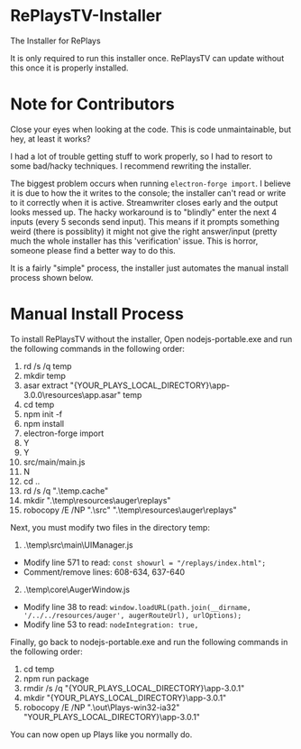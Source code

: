 # RePlaysTV-Installer
The Installer for RePlays

It is only required to run this installer once. RePlaysTV can update without this once it is properly installed.

# Note for Contributors
Close your eyes when looking at the code. This is code unmaintainable, but hey, at least it works?

I had a lot of trouble getting stuff to work properly, so I had to resort to some bad/hacky techniques. I recommend rewriting the installer. 

The biggest problem occurs when running `electron-forge import`. I believe it is due to how the it writes to the console; the installer can't read or write to it correctly when it is active. Streamwriter closes early and the output looks messed up. The hacky workaround is to "blindly" enter the next 4 inputs (every 5 seconds send input). This means if it prompts something weird (there is possiblity) it might not give the right answer/input (pretty much the whole installer has this 'verification' issue. This is horror, someone please find a better way to do this.

It is a fairly "simple" process, the installer just automates the manual install process shown below.

# Manual Install Process
To install RePlaysTV without the installer, Open nodejs-portable.exe and run the following commands in the following order:
1. rd /s /q temp
2. mkdir temp
3. asar extract "{YOUR_PLAYS_LOCAL_DIRECTORY}\app-3.0.0\resources\app.asar" temp
4. cd temp
5. npm init -f
6. npm install
7. electron-forge import
8. Y
9. Y
10. src/main/main.js
11. N
12. cd ..
13. rd /s /q ".\temp\.cache"
14. mkdir ".\temp\resources\auger\replays\"
15. robocopy /E /NP ".\src\" ".\temp\resources\auger\replays\"
	
Next, you must modify two files in the directory temp:
1. .\temp\src\main\UIManager.js
  * Modify line 571 to read: `const showurl = "/replays/index.html";`
  * Comment/remove lines: 608-634, 637-640
2. .\temp\core\AugerWindow.js
  * Modify line 38 to read: `window.loadURL(path.join(__dirname, '/../../resources/auger', augerRouteUrl), urlOptions);`
  * Modify line 53 to read: `nodeIntegration: true,`
		
Finally, go back to nodejs-portable.exe and run the following commands in the following order:
1. cd temp
2. npm run package
3. rmdir /s /q "{YOUR_PLAYS_LOCAL_DIRECTORY}\app-3.0.1\"
4. mkdir "{YOUR_PLAYS_LOCAL_DIRECTORY}\app-3.0.1\"
5. robocopy /E /NP ".\out\Plays-win32-ia32" "YOUR_PLAYS_LOCAL_DIRECTORY}\app-3.0.1\"

You can now open up Plays like you normally do.

